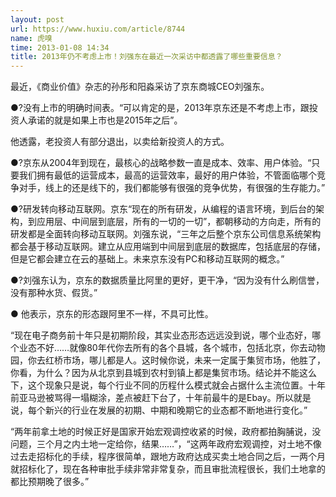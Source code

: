 ```yaml
---
layout: post
url: https://www.huxiu.com/article/8744
name: 虎嗅
time: 2013-01-08 14:34
title: 2013年仍不考虑上市！刘强东在最近一次采访中都透露了哪些重要信息？
---
```

最近，《商业价值》杂志的孙彤和阳淼采访了京东商城CEO刘强东。

●?没有上市的明确时间表。“可以肯定的是，2013年京东还是不考虑上市，跟投资人承诺的就是如果上市也是2015年之后”。

他透露，老投资人有部分退出，以卖给新投资人的方式。

●?京东从2004年到现在，最核心的战略参数一直是成本、效率、用户体验。“只要我们拥有最低的运营成本，最高的运营效率，最好的用户体验，不管面临哪个竞争对手，线上的还是线下的，我们都能够有很强的竞争优势，有很强的生存能力。”

●?研发转向移动互联网。京东“现在的所有研发，从编程的语言环境，到后台的架构，到应用层、中间层到底层，所有的一切的一切”，都朝移动的方向走，所有的研发都是全面转向移动互联网。刘强东说，“三年之后整个京东公司信息系统架构都会基于移动互联网。建立从应用端到中间层到底层的数据库，包括底层的存储，但是它都会建立在云的基础上。未来京东没有PC和移动互联网的概念。”

●?刘强东认为，京东的数据质量比阿里的更好，更干净，“因为没有什么刷信誉，没有那种水货、假货。”

● 他表示，京东的形态跟阿里不一样，不具可比性。

“现在电子商务前十年只是初期阶段，其实业态形态远远没到说，哪个业态好，哪个业态不好……就像80年代你去所有的各个县城，各个城市，包括北京，你去动物园，你去红桥市场，哪儿都是人。这时候你说，未来一定属于集贸市场，他胜了，你看，为什么？因为从北京到县城到农村到镇上都是集贸市场。结论并不能这么下，这个现象只是说，每个行业不同的历程什么模式就会占据什么主流位置。十年前亚马逊被骂得一塌糊涂，差点被赶下台了，十年前最牛的是Ebay。所以就是说，每个新兴的行业在发展的初期、中期和晚期它的业态都不断地进行变化。”

“两年前拿土地的时候正好是国家开始宏观调控收紧的时候，政府都拍胸脯说，没问题，三个月之内土地一定给你，结果……”，“这两年政府宏观调控，对土地不像过去走招标化的手续，程序很简单，跟地方政府达成买卖土地合同之后，一两个月就招标化了，现在各种审批手续非常非常复杂，而且审批流程很长，我们土地拿的都比预期晚了很多。”

